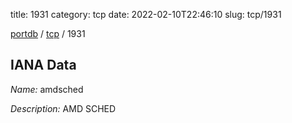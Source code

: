 title: 1931
category: tcp
date: 2022-02-10T22:46:10
slug: tcp/1931

[portdb](/) / [tcp](/category/tcp.html) / 1931


## IANA Data

_Name:_ amdsched

_Description:_ AMD SCHED

